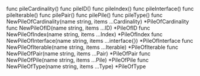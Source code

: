 func pileCardinality()
func pileID()
func pileIndex()
func pileInterface()
func pileIterable()
func pilePair()
func pilePile()
func pileType()
    func NewPileOfCardinality(name string, items ...Cardinality) *PileOfCardinality
    func NewPileOfID(name string, items ...ID) *PileOfID
    func NewPileOfIndex(name string, items ...Index) *PileOfIndex
    func NewPileOfInterface(name string, items ...interface{}) *PileOfInterface
    func NewPileOfIterable(name string, items ...Iterable) *PileOfIterable
    func NewPileOfPair(name string, items ...Pair) *PileOfPair
    func NewPileOfPile(name string, items ...Pile) *PileOfPile
    func NewPileOfType(name string, items ...Type) *PileOfType
